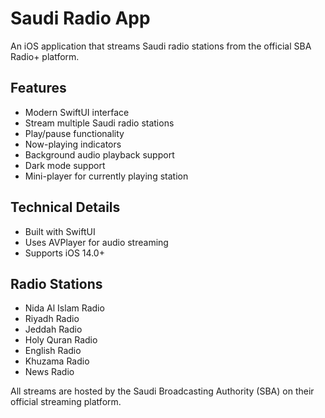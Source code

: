 # Saudi Radio App

An iOS application that streams Saudi radio stations from the official SBA Radio+ platform.

## Features

- Modern SwiftUI interface
- Stream multiple Saudi radio stations
- Play/pause functionality
- Now-playing indicators
- Background audio playback support
- Dark mode support
- Mini-player for currently playing station

## Technical Details

- Built with SwiftUI
- Uses AVPlayer for audio streaming
- Supports iOS 14.0+

## Radio Stations

- Nida Al Islam Radio
- Riyadh Radio
- Jeddah Radio
- Holy Quran Radio
- English Radio
- Khuzama Radio
- News Radio

All streams are hosted by the Saudi Broadcasting Authority (SBA) on their official streaming platform.
